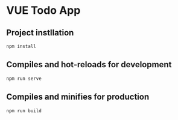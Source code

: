 # VUE Todo App

## Project instllation
```
npm install
```

## Compiles and hot-reloads for development
```
npm run serve
```

## Compiles and minifies for production
```
npm run build
```
